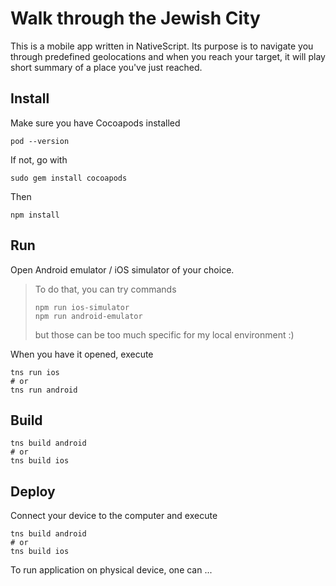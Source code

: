 # Walk through the Jewish City

This is a mobile app written in NativeScript. Its purpose is to navigate you through predefined geolocations and when you reach your target, it will play short summary of a place you've just reached.

## Install

Make sure you have Cocoapods installed

```
pod --version
```

If not, go with
```
sudo gem install cocoapods
```

Then
```
npm install
```

## Run

Open Android emulator / iOS simulator of your choice.

> To do that, you can try commands
> ```
> npm run ios-simulator
> npm run android-emulator
> ```
> but those can be too much specific for my local environment :)

When you have it opened, execute
```
tns run ios
# or 
tns run android
```

## Build

```
tns build android
# or
tns build ios
```

## Deploy 

Connect your device to the computer and execute
```
tns build android
# or
tns build ios
```
To run application on physical device, one can ...